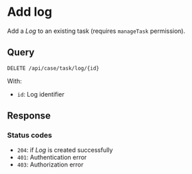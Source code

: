 # Add log

Add a *Log* to an existing task (requires `manageTask` permission).

## Query

```plain
DELETE /api/case/task/log/{id}
```

With:

- `id`: Log identifier

##  Response 

### Status codes

- `204`: if *Log* is created successfully
- `401`: Authentication error
- `403`: Authorization error